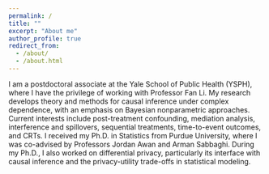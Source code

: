 ```yaml
---
permalink: /
title: ""
excerpt: "About me"
author_profile: true
redirect_from: 
  - /about/
  - /about.html
---
```


I am a postdoctoral associate at the Yale School of Public Health (YSPH), where I have the privilege of working with Professor Fan Li. My research develops theory and methods for causal inference under complex dependence, with an emphasis on Bayesian nonparametric approaches. Current interests include post-treatment confounding, mediation analysis, interference and spillovers, sequential treatments, time-to-event outcomes, and CRTs. I received my Ph.D. in Statistics from Purdue University, where I was co-advised by Professors Jordan Awan and Arman Sabbaghi. During my Ph.D., I also worked on differential privacy, particularly its interface with causal inference and the privacy-utility trade-offs in statistical modeling.